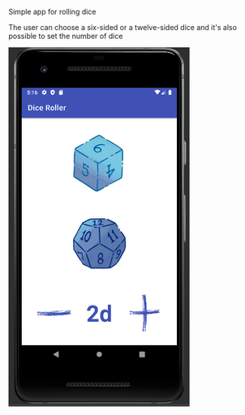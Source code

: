 Simple app for rolling dice

The user can choose a six-sided or a twelve-sided dice and it's also possible to set the number of dice

![This is an image](https://github.com/milojezek/simple-dice-roller/blob/master/dicerollerapp.png)
